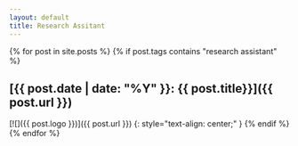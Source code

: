 ```yaml
---
layout: default
title: Research Assitant
---
```

{% for post in site.posts %}
{% if post.tags contains "research assistant" %}
## [{{ post.date | date: "%Y" }}: {{ post.title}}]({{ post.url }}) 
[![]({{ post.logo }})]({{ post.url }})
{: style="text-align: center;" }
{% endif %}
{% endfor %}
